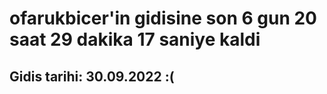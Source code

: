 # ofarukbicer'in gidisine son 6 gun 20 saat 29 dakika 17 saniye kaldi

## Gidis tarihi: 30.09.2022 :(